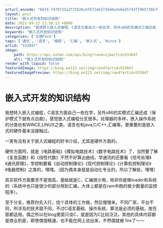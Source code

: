 ```yaml
---
arturl_encode: "6874:7470733a2f2f626c6f672e6373646e2e6e65742f7965736b79:31322f61727469636c652f64657461696c732f353333383437"
layout: post
title: "嵌入式开发的知识结构"
date: 2021-09-22 22:50:13 +0800
description: "我想转入嵌入式编程，C语言方面自己一些在学，另外x86的实模式汇编还成（保护模式下就有点白痴）。感觉"
keywords: "嵌入式开发知识结构"
categories: ['文摘Tech']
tags: ['通讯', '语言', '编程', '汇编', '嵌入式', 'Wince']
artid: "533847"
image:
    path: https://api.vvhan.com/api/bing?rand=sj&artid=533847
    alt: "嵌入式开发的知识结构"
render_with_liquid: false
featuredImage: https://bing.ee123.net/img/rand?artid=533847
featuredImagePreview: https://bing.ee123.net/img/rand?artid=533847
---
```


# 嵌入式开发的知识结构

我想转入嵌入式编程，C语言方面自己一些在学，另外x86的实模式汇编还成（保护模式下就有点白痴）。感觉嵌入式编程分支很多。处理器的多样，嵌入操作系统的分类也有WINCE,LINUX之类。语言也有java,C/C++,汇编等。更重要的是嵌入式的硬件基本没接触过。
  
一笑有没有关于嵌入式编程的好书介绍，尤其是硬件方面的。
  
  
硬件方面阿，就是《电路基础》《模拟电路技术》《数字电路技术》了，当然要了解《复变函数》和《线性代数》不然不好算出曲线，学通讯的还要看《信号处理》《通讯原理》，学控制要看《自动控制理论》《现代控制理论》《计算机控制理论》《电器控制》之类的，嘿嘿。（因为偶本身就是自动化专业的，所以了解些，嘿嘿）
  
其实软件方面要求不是很高，基础就是C，汇编很少用，除非你是做loader和系统的（系统中也只是很少的部分用到汇编，大体上都是在ram中跑的极少数量的监控程序）。
  
至于分支，推荐你先入行，找个具体的工作做，然后慢慢来。不同厂家，平台不同，所涉及的技术就不同。不过C语言基础、操作系统、算法是必须的基础，放在那都适用。偶之所以在blog里面只谈C，就是因为C比较泛泛。其他的具体内容都是商业机密，即使偶很精通，也不能在网上说出来，不然偶就被 fire了～～
